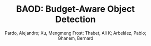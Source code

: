---
paperId: 22
author: Pardo, Alejandro; Xu, Mengmeng Frost; Thabet, Ali K; Arbeláez, Pablo; Ghanem, Bernard
title: "BAOD: Budget-Aware Object Detection"
pdf: 22_CameraReady_22.pdf
poster: 22_poster_22.png
type: Oral
topic: Object Detection
category: Full Paper
link: --
conference: cvpr
year: 2021
tags: cvpr-2021
---